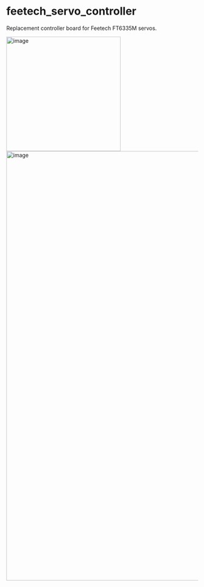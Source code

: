 # feetech_servo_controller

Replacement controller board for Feetech FT6335M servos.

<img width="300" alt="image" src="https://github.com/nickyu42/feetech_servo_controller/assets/10641355/5d3e303c-20de-4dc7-b0f5-2dba684243bd">

<img width="1126" alt="image" src="https://github.com/nickyu42/feetech_servo_controller/assets/10641355/a692bc2f-3a23-4447-8030-72307358771f">

